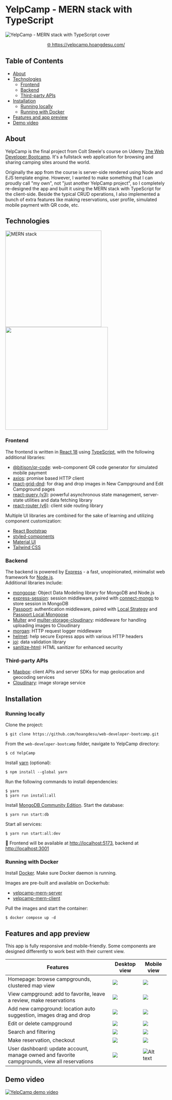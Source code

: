 <!-- omit in toc -->
# YelpCamp - MERN stack with TypeScript

![YelpCamp - MERN stack with TypeScript cover](./imgs/cover.jpg)

<p style="text-align: center;">
  <a href="https://yelpcamp.hoangdesu.com/">🌐 https://yelpcamp.hoangdesu.com/</a> 
</p>

<!-- omit in toc -->
## Table of Contents

- [About](#about)
- [Technologies](#technologies)
  - [Frontend](#frontend)
  - [Backend](#backend)
  - [Third-party APIs](#third-party-apis)
- [Installation](#installation)
  - [Running locally](#running-locally)
  - [Running with Docker](#running-with-docker)
- [Features and app preview](#features-and-app-preview)
- [Demo video](#demo-video)

## About

YelpCamp is the final project from Colt Steele's course on Udemy
[The Web Developer Bootcamp](https://www.udemy.com/course/the-web-developer-bootcamp/). It's a
fullstack web application for browsing and sharing camping sites around the world.

Originally the app from the course is server-side rendered using Node and EJS template engine.
However, I wanted to make something that I can proudly call "my own", not "just another YelpCamp
project", so I completely re-designed the app and built it using the MERN stack with TypeScript for
the client-side. Beside the typical CRUD operations, I also implemented a bunch of extra features
like making reservations, user profile, simulated mobile payment with QR code, etc.

## Technologies

<img src="./app/client/src/assets/MERN.png" alt="MERN stack" width="300px">
<img src="imgs/ts-logo.png" width="320px">

### Frontend

The frontend is written in [React 18](https://github.com/facebook/react) using [TypeScript](https://www.typescriptlang.org/), with the following
additional libraries:

-   [@bitjson/qr-code](https://github.com/bitjson/qr-code): web-component QR code generator for
    simulated mobile payment
-   [axios](https://github.com/axios/axios): promise based HTTP client
-   [react-grid-dnd](https://github.com/bmcmahen/react-grid-dnd): for drag and drop images in New
    Campground and Edit Campground pages
-   [react-query (v3)](https://tanstack.com/query/v3/): powerful asynchronous state management,
    server-state utilities and data fetching library
-   [react-router (v6)](https://reactrouter.com/en/main): client side routing library

Multiple UI libraries are combined for the sake of learning and utilizing component customization:

-   [React Bootstrap](https://react-bootstrap.netlify.app/)
-   [styled-components](https://styled-components.com/)
-   [Material UI](https://mui.com/)
-   [Tailwind CSS](https://tailwindcss.com/)

### Backend

The backend is powered by [Express](https://expressjs.com/) - a fast, unopinionated, minimalist web
framework for [Node.js](https://nodejs.org/en).  
Additional libraries include:

-   [mongoose](https://mongoosejs.com/): Object Data Modeling library for MongoDB and Node.js
-   [express-session](https://github.com/expressjs/session): session middleware, paired with
    [connect-mongo](https://github.com/jdesboeufs/connect-mongo) to store session in MongoDB
-   [Passport](https://github.com/jaredhanson/passport): authentication middleware, paired with
    [Local Strategy](https://github.com/jaredhanson/passport-local) and
    [Passport Local Mongoose](https://github.com/saintedlama/passport-local-mongoose)
-   [Multer](https://github.com/expressjs/multer) and
    [multer-storage-cloudinary](https://github.com/affanshahid/multer-storage-cloudinary):
    middleware for handling uploading images to Cloudinary
-   [morgan](https://github.com/expressjs/morgan): HTTP request logger middleware
-   [helmet](https://github.com/helmetjs/helmet): help secure Express apps with various HTTP headers
-   [joi](https://github.com/hapijs/joi): data validation library
-   [sanitize-html](https://github.com/apostrophecms/sanitize-html): HTML sanitizer for enhanced
    security

### Third-party APIs

-   [Mapbox](https://www.mapbox.com/): client APIs and server SDKs for map geolocation and geocoding
    services
-   [Cloudinary](https://cloudinary.com/): image storage service

## Installation

### Running locally

Clone the project:

```
$ git clone https://github.com/hoangdesu/web-developer-bootcamp.git
```

From the `web-developer-bootcamp` folder, navigate to YelpCamp directory:

```
$ cd YelpCamp
```

Install [yarn](https://classic.yarnpkg.com/en/) (optional):

```
$ npm install --global yarn
```

Run the following commands to install dependencies:

```
$ yarn
$ yarn run install:all
```

Install
[MongoDB Community Edition](https://www.mongodb.com/docs/manual/administration/install-community/).
Start the database:

```
$ yarn run start:db
```

Start all services:

```
$ yarn run start:all:dev
```

🚀 Frontend will be available at [http://localhost:5173](http://localhost:5173), backend at
[http://localhost:3001](http://localhost:3001)

### Running with Docker

Install [Docker](https://www.docker.com/). Make sure Docker daemon is running.

Images are pre-built and available on Dockerhub:

-   [yelpcamp-mern-server](https://hub.docker.com/r/hoangdesu/yelpcamp-mern-server)
-   [yelpcamp-mern-client](https://hub.docker.com/r/hoangdesu/yelpcamp-mern-client)

Pull the images and start the container:

```
$ docker compose up -d
```

## Features and app preview

This app is fully responsive and mobile-friendly. Some components are designed differently to work best with their current view. 

| Features | Desktop view | Mobile view |
| ----------- | ----------- | ----------- |
| Homepage: browse campgrounds, clustered map view | ![](imgs/home.jpg) | ![](imgs/home-mobile.jpg) |
| View campground: add to favorite, leave a review, make reservations | ![](imgs/campground1.jpg) | ![](imgs/campground-mobile.jpg) |
| Add new campground: location auto suggestion, images drag and drop | ![](imgs/new-campground.jpg) | ![](imgs/new-campground-mobile.jpg) |
| Edit or delete campground | ![](imgs/edit.jpg) | ![](imgs/edit-mobile.jpg) |
| Search and filtering | ![](imgs/search-filter.jpg) | ![](imgs/search-filter-mobile.jpg) |
| Make reservation, checkout | ![](imgs/checkout.jpg) | ![](imgs/checkout-mobile.jpg) |
| User dashboard: update account, manage owned and favorite campgrounds, view all reservations | ![](imgs/user.jpg) | ![Alt text](imgs/user-mobile.jpg) |


## Demo video

[![YelpCamp demo video](http://img.youtube.com/vi/05fs2Pxwnj4/0.jpg)](https://youtu.be/05fs2Pxwnj4 "YelpCamp demo video")
